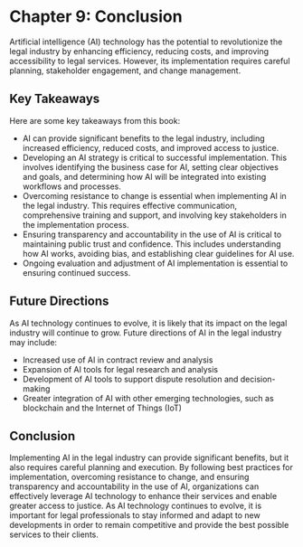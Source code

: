 Chapter 9: Conclusion
=====================

Artificial intelligence (AI) technology has the potential to revolutionize the legal industry by enhancing efficiency, reducing costs, and improving accessibility to legal services. However, its implementation requires careful planning, stakeholder engagement, and change management.

Key Takeaways
-------------

Here are some key takeaways from this book:

* AI can provide significant benefits to the legal industry, including increased efficiency, reduced costs, and improved access to justice.
* Developing an AI strategy is critical to successful implementation. This involves identifying the business case for AI, setting clear objectives and goals, and determining how AI will be integrated into existing workflows and processes.
* Overcoming resistance to change is essential when implementing AI in the legal industry. This requires effective communication, comprehensive training and support, and involving key stakeholders in the implementation process.
* Ensuring transparency and accountability in the use of AI is critical to maintaining public trust and confidence. This includes understanding how AI works, avoiding bias, and establishing clear guidelines for AI use.
* Ongoing evaluation and adjustment of AI implementation is essential to ensuring continued success.

Future Directions
-----------------

As AI technology continues to evolve, it is likely that its impact on the legal industry will continue to grow. Future directions of AI in the legal industry may include:

* Increased use of AI in contract review and analysis
* Expansion of AI tools for legal research and analysis
* Development of AI tools to support dispute resolution and decision-making
* Greater integration of AI with other emerging technologies, such as blockchain and the Internet of Things (IoT)

Conclusion
----------

Implementing AI in the legal industry can provide significant benefits, but it also requires careful planning and execution. By following best practices for implementation, overcoming resistance to change, and ensuring transparency and accountability in the use of AI, organizations can effectively leverage AI technology to enhance their services and enable greater access to justice. As AI technology continues to evolve, it is important for legal professionals to stay informed and adapt to new developments in order to remain competitive and provide the best possible services to their clients.
